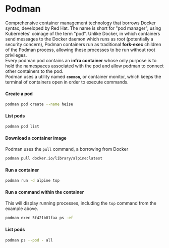 # Podman
Comprehensive container management technology that borrows Docker syntax, developed by Red Hat. The name is short for "pod manager", using Kubernetes' coinage of the term "pod". Unlike Docker, in which containers send messages to the Docker daemon which runs as root (potentially a security concern), Podman containers run as traditional **fork-exec** children of the Podman process, allowing these processes to be run without root privileges.\
Every podman pod contains an **infra container** whose only purpose is to hold the namespaces associated with the pod and allow podman to connect other containers to the pod.\
Podman uses a utility named **`conmon`**, or container monitor, which keeps the terminal of containers open in order to execute commands.
#### Create a pod
```sh
podman pod create --name heise
```
#### List pods
```sh
podman pod list
```
#### Download a container image
Podman uses the `pull` command, a borrowing from Docker
```sh
podman pull docker.io/library/alpine:latest
```
#### Run a container
```sh
podman run -d alpine top 
```
#### Run a command within the container
This will display running processes, including the `top` command from the example above.
```sh
podman exec 5f421b01faa ps -ef
```
#### List pods
```sh
podman ps --pod - all
```